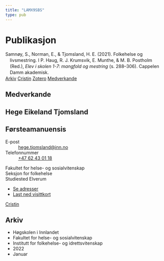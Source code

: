 ```yaml
---
title: "LAMX9SBS"
type: pub
---
```

<h1>Publikasjon</h1>
<article id="csl-bib-container-LAMX9SBS" class="csl-bib-container">
  <div class="csl-bib-body" style="line-height: 1.35; padding-left: 1em; text-indent:-1em;">
  <div class="csl-entry">Samn&#xF8;y, S., Norman, E., &amp; Tjomsland, H. E. (2021). Folkehelse og livsmestring. I P. Haug, R. J. Krumsvik, E. Munthe, &amp; M. B. Postholm (Red.), <i>Elev i skolen 1-7: mangfold og mestring</i> (s. 288&#x2013;306). Cappelen Damm akademisk.</div>
</div>
  <div class="csl-bib-buttons">
    <a href="#taxonomy-article-LAMX9SBS" class="csl-bib-button">Arkiv</a>
    <a href alt="Cristin URL" class="csl-bib-button">Cristin</a>
    <a href alt="Zotero URL" class="csl-bib-button">Zotero</a>
    <a href="#contributors-article-LAMX9SBS" class="csl-bib-button">Medverkande</a>
  </div>
  <div id="csl-bib-meta-container-LAMX9SBS"></div>
</article>
<div id="csl-bib-meta-LAMX9SBS" class="csl-bib-meta">
  <article id="contributors-article-LAMX9SBS" class="contributors-article">
    <h1>Medverkande</h1>
    <div class="personas">
<div class="vrtx-hinn-person-card">
<div class="photo">
<i class="lar la-user-circle missing-person"></i>
</div>
<div class="info">
<hgroup><h1>Hege Eikeland Tjomsland</h1>
<h2>Førsteamanuensis</h2>
</hgroup><dl>
<dt>E-post</dt>
<dd>
<a href="mailto:hege.tjomsland@inn.no">hege.tjomsland@inn.no</a>
</dd>
<dt>Telefonnummer</dt>
<dd><a href="tel:+4762430118">
+47 62 43 01 18
</a></dd>
</dl>
<p>
Fakultet for helse- og sosialvitenskap<br>
Seksjon for folkehelse<br>
Studiested Elverum
</p>
<ul class="vrtx-hinn-links">
<li><a href="https://www.inn.no/finn-en-ansatt/hege-tjomsland.html#vrtx-hinn-addresses">Se adresser</a></li>
<li><a href="https://www.inn.no/finn-en-ansatt/hege-tjomsland.html?vrtx=vcf">Last ned visittkort</a></li>
</ul>
</div>
</div>
<a href="https://app.cristin.no/persons/show.jsf?id=47214" alt="Cristin URL" class="personas-cristin">Cristin</a>
</div>
  </article>
  <article id="taxonomy-article-LAMX9SBS" class="taxonomy-article">
    <h1>Arkiv</h1>
    <ul>
      <li>Høgskolen i Innlandet</li>
      <li>Fakultet for helse- og sosialvitenskap</li>
      <li>Institutt for folkehelse- og idrettsvitenskap</li>
      <li>2022</li>
      <li>Januar</li>
    </ul>
  </article>
</div>
